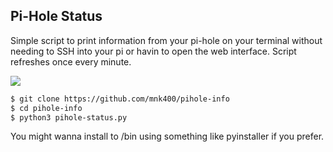 ## Pi-Hole Status

Simple script to print information from your pi-hole on your terminal without needing to SSH into your pi or havin to open the web interface. Script refreshes once every minute.

![](https://github.com/mnk400/pihole-info/blob/master/Screenshot/piholeinfo-terminal.png)
```sh
$ git clone https://github.com/mnk400/pihole-info
$ cd pihole-info
$ python3 pihole-status.py
```

You might wanna install to /bin using something like pyinstaller if you prefer.
